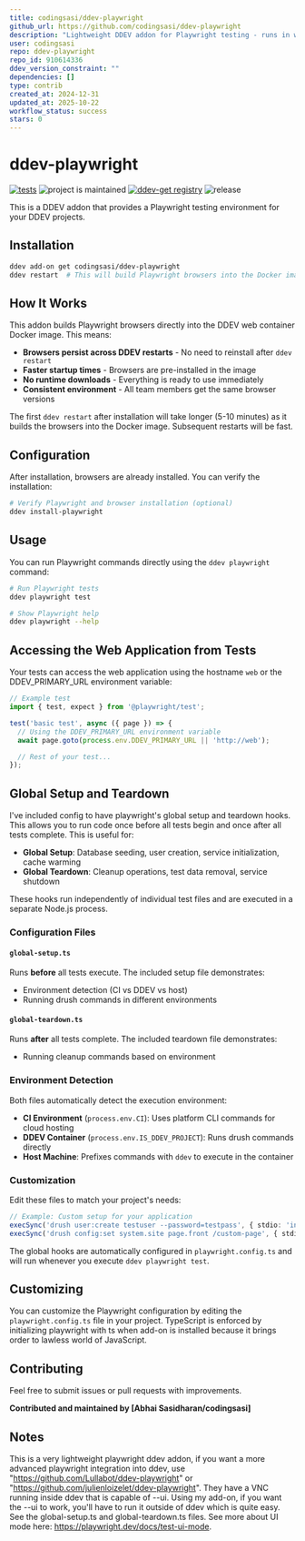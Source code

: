 ```yaml
---
title: codingsasi/ddev-playwright
github_url: https://github.com/codingsasi/ddev-playwright
description: "Lightweight DDEV addon for Playwright testing - runs in web container with automatic setup and TypeScript support"
user: codingsasi
repo: ddev-playwright
repo_id: 910614336
ddev_version_constraint: ""
dependencies: []
type: contrib
created_at: 2024-12-31
updated_at: 2025-10-22
workflow_status: success
stars: 0
---
```


# ddev-playwright

[![tests](https://github.com/codingsasi/ddev-playwright/actions/workflows/tests.yml/badge.svg)](https://github.com/codingsasi/ddev-playwright/actions/workflows/tests.yml) ![project is maintained](https://img.shields.io/maintenance/yes/2025.svg) [![ddev-get registry](https://img.shields.io/badge/ddev--get-registry-blue)](https://ddev.readthedocs.io/en/stable/users/extend/additional-services/) ![release](https://img.shields.io/github/v/release/codingsasi/ddev-playwright?label=latest%20release)

This is a DDEV addon that provides a Playwright testing environment for your DDEV projects.

## Installation

```bash
ddev add-on get codingsasi/ddev-playwright
ddev restart  # This will build Playwright browsers into the Docker image
```

## How It Works

This addon builds Playwright browsers directly into the DDEV web container Docker image. This means:
- **Browsers persist across DDEV restarts** - No need to reinstall after `ddev restart`
- **Faster startup times** - Browsers are pre-installed in the image
- **No runtime downloads** - Everything is ready to use immediately
- **Consistent environment** - All team members get the same browser versions

The first `ddev restart` after installation will take longer (5-10 minutes) as it builds the browsers into the Docker image. Subsequent restarts will be fast.

## Configuration

After installation, browsers are already installed. You can verify the installation:

```bash
# Verify Playwright and browser installation (optional)
ddev install-playwright

```

## Usage

You can run Playwright commands directly using the `ddev playwright` command:

```bash
# Run Playwright tests
ddev playwright test

# Show Playwright help
ddev playwright --help
```

## Accessing the Web Application from Tests

Your tests can access the web application using the hostname `web` or the DDEV_PRIMARY_URL environment variable:

```javascript
// Example test
import { test, expect } from '@playwright/test';

test('basic test', async ({ page }) => {
  // Using the DDEV_PRIMARY_URL environment variable
  await page.goto(process.env.DDEV_PRIMARY_URL || 'http://web');

  // Rest of your test...
});
```

## Global Setup and Teardown

I've included config to have playwright's global setup and teardown hooks. This allows you to run code once before all tests begin and once after all tests complete. This is useful for:

- **Global Setup**: Database seeding, user creation, service initialization, cache warming
- **Global Teardown**: Cleanup operations, test data removal, service shutdown

These hooks run independently of individual test files and are executed in a separate Node.js process.

### Configuration Files

#### `global-setup.ts`
Runs **before** all tests execute. The included setup file demonstrates:
- Environment detection (CI vs DDEV vs host)
- Running drush commands in different environments

#### `global-teardown.ts`
Runs **after** all tests complete. The included teardown file demonstrates:
- Running cleanup commands based on environment

### Environment Detection

Both files automatically detect the execution environment:

- **CI Environment** (`process.env.CI`): Uses platform CLI commands for cloud hosting
- **DDEV Container** (`process.env.IS_DDEV_PROJECT`): Runs drush commands directly
- **Host Machine**: Prefixes commands with `ddev` to execute in the container

### Customization

Edit these files to match your project's needs:

```typescript
// Example: Custom setup for your application
execSync('drush user:create testuser --password=testpass', { stdio: 'inherit' });
execSync('drush config:set system.site page.front /custom-page', { stdio: 'inherit' });
```

The global hooks are automatically configured in `playwright.config.ts` and will run whenever you execute `ddev playwright test`.

## Customizing

You can customize the Playwright configuration by editing the `playwright.config.ts` file in your project. TypeScript is enforced by initializing playwright with ts when add-on is installed because it brings order to lawless world of JavaScript.

## Contributing

Feel free to submit issues or pull requests with improvements.

**Contributed and maintained by [Abhai Sasidharan/codingsasi]**

## Notes

This is a very lightweight playwright ddev addon, if you want a more advanced playwright integration into ddev, use "https://github.com/Lullabot/ddev-playwright" or "https://github.com/julienloizelet/ddev-playwright". They have a VNC running inside ddev that is capable of --ui. Using my add-on, if you want the --ui to work, you'll have to run it outside of ddev which is quite easy. See the global-setup.ts and global-teardown.ts files. See more about UI mode here: https://playwright.dev/docs/test-ui-mode.
